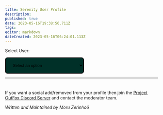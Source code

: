 ```yaml
---
title: Serenity User Profile
description: 
published: true
date: 2023-05-16T19:38:56.711Z
tags: 
editor: markdown
dateCreated: 2023-05-16T06:24:01.113Z
---
```


<label for="user-select">Select User:</label>

<select name="users" id="user-select" style="min-width: 260px; width: 30%; padding: 16px 20px; border-color: #019b81; border: solid; border-width: 2px; border-radius: 8px; background-color: #003028;">
    <option value="">Select an option</option>
</select>

---

<h1 id="userName"></h1>

<div id= 'profileContent'>

<div id="tagsDiv" style="display: none;">
<h2>Tags</h2>

<div id='tagsRow' style="display: flex; flex-wrap: wrap; justify-items: center; justify-content: center; gap: 30px;">
</div>

<h2>Resume</h2>

<p id="userResume">Select user to view resume.</p>
<!-- Daniel Rotwind has submitted 93 charts, 4 songs and 9 graphics for Project OutFox Serenity.-->
<p id="userMostChartsForSong">Most Charted Song: Select User to View.</p>

<p id="userMostChartsForMode">Most Charted Mode: Select User to View</p>

</div>

<div id="socialsOuterDiv" style='display: none'>
  <h2>Socials</h2>
  <div id='socials' style="display: flex; flex-wrap: wrap; justify-items: center; justify-content: center; gap: 30px;">
  </div>
</div>

<div style="overflow-x:auto; display: none;" id="userSongSubmissionDiv">
<h2>Song Submissions</h2>
</div>

<div style="overflow-x:auto; display: none;" id="userGraphicSubmissionDiv">
<h2>Graphic Submissions</h2>
</div>

<div style="overflow-x:auto; display: none;" id="userChartSubmissionDiv">
<h2>Chart Submission</h2>
</div>

If you want a social add/removed from your profile then join the [Project OutFox Discord Server](https://discord.gg/cN4TjgQdcA) and contact the moderator team.

<div id="copyData" style="display: none;">
Want the data that we have stored for this profile? Click the button bellow and the JSON Object will be copied to your clipboard. (Tags not included!)
<div>
  <span class="letter-button">
    <a class="letter-button-text" style="cursor: pointer;">
      Copy Data to Clipboard
    </a>
  </span>
</div>
</div>

_Written and Maintained by Moru Zerinho6_